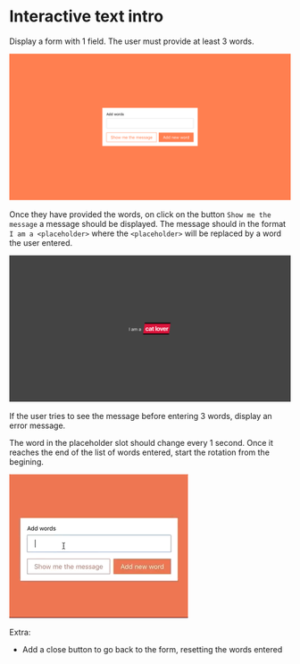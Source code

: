 # Interactive text intro

Display a form with 1 field. The user must provide at least 3 words.

![example form](example-form.png)

Once they have provided the words, on click on the button `Show me the message` a message should be displayed. The message should in the format `I am a <placeholder>` where the `<placeholder>` will be replaced by a word the user entered. 

![example message](example-message.png)

If the user tries to see the message before entering 3 words, display an error message.

The word in the placeholder slot should change every 1 second. Once it reaches the end of the list of words entered, start the rotation from the begining.

![example](example.gif)

Extra:

- Add a close button to go back to the form, resetting the words entered
